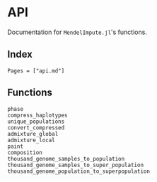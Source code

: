 # API

Documentation for `MendelImpute.jl`'s functions.

## Index

```@index
Pages = ["api.md"]
```

## Functions

```@docs
phase
compress_haplotypes
unique_populations
convert_compressed
admixture_global
admixture_local
paint
composition
thousand_genome_samples_to_population
thousand_genome_samples_to_super_population
thousand_genome_population_to_superpopulation
```
